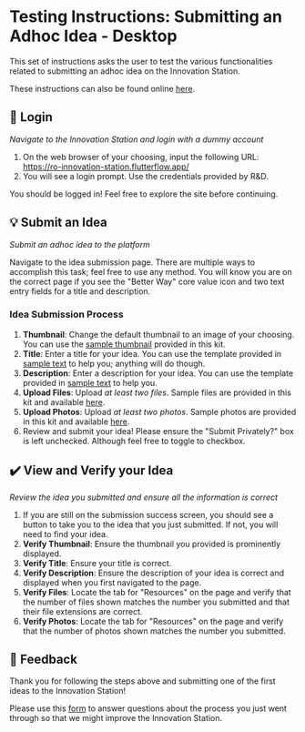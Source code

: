 # Testing Instructions: Submitting an Adhoc Idea - Desktop
This set of instructions asks the user to test the various functionalities related to submitting an adhoc idea on the Innovation Station.

These instructions can also be found online [here](https://github.com/rogers-obrien-rad/innovation-station-testing/blob/main/kits/adhoc-submission/01_instructions.md).

## 🔑 Login
_Navigate to the Innovation Station and login with a dummy account_
1. On the web browser of your choosing, input the following URL: https://ro-innovation-station.flutterflow.app/
2. You will see a login prompt. Use the credentials provided by R&D. 

You should be logged in! Feel free to explore the site before continuing.

## 💡 Submit an Idea
_Submit an adhoc idea to the platform_

Navigate to the idea submission page. There are multiple ways to accomplish this task; feel free to use any method. You will know you are on the correct page if you see the "Better Way" core value icon and two text entry fields for a title and description.

### Idea Submission Process
1. **Thumbnail**: Change the default thumbnail to an image of your choosing. You can use the [sample thumbnail](https://github.com/rogers-obrien-rad/innovation-station-testing/blob/main/kits/adhoc-submission/03_sample_thumbnail.png) provided in this kit. 
2. **Title**: Enter a title for your idea. You can use the template provided in [sample text](https://github.com/rogers-obrien-rad/innovation-station-testing/blob/main/kits/adhoc-submission/02_sample_text.txt) to help you; anything will do though.
3. **Description**: Enter a description for your idea. You can use the template provided in [sample text](https://github.com/rogers-obrien-rad/innovation-station-testing/blob/main/kits/adhoc-submission/02_sample_text.txt) to help you.
4. **Upload Files**: Upload _at least two files_. Sample files are provided in this kit and available [here](https://github.com/rogers-obrien-rad/innovation-station-testing/tree/main/kits/adhoc-submission).
5. **Upload Photos**: Upload _at least two photos_. Sample photos are provided in this kit and available [here](https://github.com/rogers-obrien-rad/innovation-station-testing/tree/main/kits/adhoc-submission).
6. Review and submit your idea! Please ensure the "Submit Privately?" box is left unchecked. Although feel free to toggle to checkbox.

## ✔️ View and Verify your Idea
_Review the idea you submitted and ensure all the information is correct_
1. If you are still on the submission success screen, you should see a button to take you to the idea that you just submitted. If not, you will need to find your idea.
2. **Verify Thumbnail**: Ensure the thumbnail you provided is prominently displayed.
3. **Verify Title**: Ensure your title is correct.
4. **Verify Description**: Ensure the description of your idea is correct and displayed when you first navigated to the page. 
5. **Verify Files**: Locate the tab for "Resources" on the page and verify that the number of files shown matches the number you submitted and that their file extensions are correct.
6. **Verify Photos**: Locate the tab for "Resources" on the page and verify that the number of photos shown matches the number you submitted. 

## 📝 Feedback
Thank you for following the steps above and submitting one of the first ideas to the Innovation Station! 

Please use this [form]() to answer questions about the process you just went through so that we might improve the Innovation Station. 
